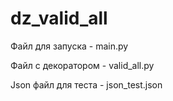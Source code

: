 # dz_valid_all
Файл для запуска - main.py 

Файл с декоратором - valid_all.py 

Json файл для теста - json_test.json
